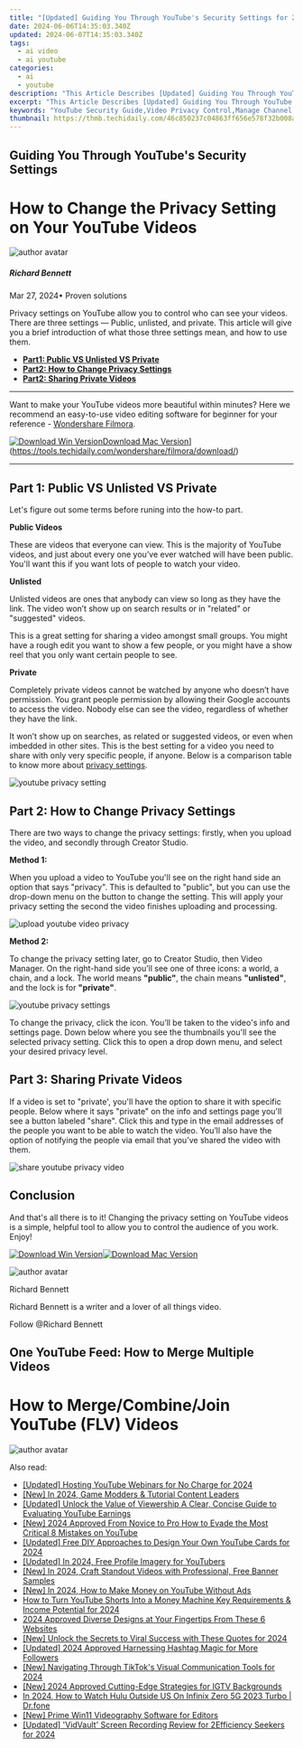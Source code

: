 ```yaml
---
title: "[Updated] Guiding You Through YouTube's Security Settings for 2024"
date: 2024-06-06T14:35:03.340Z
updated: 2024-06-07T14:35:03.340Z
tags:
  - ai video
  - ai youtube
categories:
  - ai
  - youtube
description: "This Article Describes [Updated] Guiding You Through YouTube's Security Settings for 2024"
excerpt: "This Article Describes [Updated] Guiding You Through YouTube's Security Settings for 2024"
keywords: "YouTube Security Guide,Video Privacy Control,Manage Channel Safety,Secure YouTube Access,Protecting Your Content,YouTube Account Safeguards,Stream Security Settings"
thumbnail: https://thmb.techidaily.com/46c850237c04863ff656e578f32b008a00b71b46385efb03b48baabde0ba89ee.jpg
---
```


## Guiding You Through YouTube's Security Settings

# How to Change the Privacy Setting on Your YouTube Videos

![author avatar](https://images.wondershare.com/filmora/article-images/richard-bennett.jpg)

##### Richard Bennett

 Mar 27, 2024• Proven solutions

 Privacy settings on YouTube allow you to control who can see your videos. There are three settings — Public, unlisted, and private. This article will give you a brief introduction of what those three settings mean, and how to use them.

* [**Part1: Public VS Unlisted VS Private**](#part1)
* [**Part2: How to Change Privacy Settings**](#part2)
* [**Part2: Sharing Private Videos**](#part3)

---

 Want to make your YouTube videos more beautiful within minutes? Here we recommend an easy-to-use video editing software for beginner for your reference - [Wondershare Filmora](https://tools.techidaily.com/wondershare/filmora/download/).

[![Download Win Version](https://images.wondershare.com/filmora/guide/download-btn-win.jpg)](https://tools.techidaily.com/wondershare/filmora/download/)[Download Mac Version](https://images.wondershare.com/filmora/guide/download-btn-mac.jpg)](https://tools.techidaily.com/wondershare/filmora/download/)

---

## Part 1: Public VS Unlisted VS Private

 Let's figure out some terms before runing into the how-to part.

 **Public Videos**

 These are videos that everyone can view. This is the majority of YouTube videos, and just about every one you’ve ever watched will have been public. You'll want this if you want lots of people to watch your video.

 **Unlisted**

 Unlisted videos are ones that anybody can view so long as they have the link. The video won’t show up on search results or in "related" or "suggested" videos.

 This is a great setting for sharing a video amongst small groups. You might have a rough edit you want to show a few people, or you might have a show reel that you only want certain people to see.

 **Private**

 Completely private videos cannot be watched by anyone who doesn’t have permission. You grant people permission by allowing their Google accounts to access the video. Nobody else can see the video, regardless of whether they have the link.

 It won’t show up on searches, as related or suggested videos, or even when imbedded in other sites. This is the best setting for a video you need to share with only very specific people, if anyone. Below is a comparison table to know more about [privacy settings](https://support.google.com/youtube/answer/157177?co=GENIE.Platform%3DDesktop&hl=en&oco=1).

![youtube privacy setting](https://images.wondershare.com/filmora/article-images/youtube-privacy-setting.JPG)

## Part 2: How to Change Privacy Settings

 There are two ways to change the privacy settings: firstly, when you upload the video, and secondly through Creator Studio.

**Method 1:**

 When you upload a video to YouTube you'll see on the right hand side an option that says "privacy". This is defaulted to "public", but you can use the drop-down menu on the button to change the setting. This will apply your privacy setting the second the video finishes uploading and processing.

![upload youtube video privacy](https://images.wondershare.com/filmora/article-images/upload-youtube-video-privacy.jpg)

**Method 2:**

 To change the privacy setting later, go to Creator Studio, then Video Manager. On the right-hand side you’ll see one of three icons: a world, a chain, and a lock. The world means **"public"**, the chain means **"unlisted"**, and the lock is for **"private"**.

![youtube privacy settings](https://images.wondershare.com/filmora/article-images/unlisted-video.JPG)

 To change the privacy, click the icon. You’ll be taken to the video's info and settings page. Down below where you see the thumbnails you'll see the selected privacy setting. Click this to open a drop down menu, and select your desired privacy level.

## Part 3: Sharing Private Videos

 If a video is set to "private', you'll have the option to share it with specific people. Below where it says "private" on the info and settings page you'll see a button labeled "share". Click this and type in the email addresses of the people you want to be able to watch the video. You’ll also have the option of notifying the people via email that you’ve shared the video with them.

![share youtube privacy video](https://images.wondershare.com/filmora/article-images/share-private-video.JPG)

## Conclusion

 And that's all there is to it! Changing the privacy setting on YouTube videos is a simple, helpful tool to allow you to control the audience of you work. Enjoy!

[![Download Win Version](https://images.wondershare.com/filmora/guide/download-btn-win.jpg)](https://tools.techidaily.com/wondershare/filmora/download/)[![Download Mac Version](https://images.wondershare.com/filmora/guide/download-btn-mac.jpg)](https://tools.techidaily.com/wondershare/filmora/download/)

![author avatar](https://images.wondershare.com/filmora/article-images/richard-bennett.jpg)

Richard Bennett

Richard Bennett is a writer and a lover of all things video.

Follow @Richard Bennett


<ins class="adsbygoogle"
     style="display:block"
     data-ad-format="autorelaxed"
     data-ad-client="ca-pub-7571918770474297"
     data-ad-slot="1223367746"></ins>

## One YouTube Feed: How to Merge Multiple Videos

# How to Merge/Combine/Join YouTube (FLV) Videos

![author avatar](https://images.wondershare.com/filmora/article-images/richard-bennett.jpg)

<span class="atpl-alsoreadstyle">Also read:</span>
<div><ul>
<li><a href="https://eaxpv-info.techidaily.com/updated-hosting-youtube-webinars-for-no-charge-for-2024/"><u>[Updated] Hosting YouTube Webinars for No Charge for 2024</u></a></li>
<li><a href="https://eaxpv-info.techidaily.com/new-in-2024-game-modders-and-tutorial-content-leaders/"><u>[New] In 2024, Game Modders & Tutorial Content Leaders</u></a></li>
<li><a href="https://eaxpv-info.techidaily.com/updated-unlock-the-value-of-viewership-a-clear-concise-guide-to-evaluating-youtube-earnings/"><u>[Updated] Unlock the Value of Viewership  A Clear, Concise Guide to Evaluating YouTube Earnings</u></a></li>
<li><a href="https://eaxpv-info.techidaily.com/new-2024-approved-from-novice-to-pro-how-to-evade-the-most-critical-8-mistakes-on-youtube/"><u>[New] 2024 Approved  From Novice to Pro  How to Evade the Most Critical 8 Mistakes on YouTube</u></a></li>
<li><a href="https://eaxpv-info.techidaily.com/updated-free-diy-approaches-to-design-your-own-youtube-cards-for-2024/"><u>[Updated] Free DIY Approaches to Design Your Own YouTube Cards for 2024</u></a></li>
<li><a href="https://eaxpv-info.techidaily.com/updated-in-2024-free-profile-imagery-for-youtubers/"><u>[Updated] In 2024, Free Profile Imagery for YouTubers</u></a></li>
<li><a href="https://eaxpv-info.techidaily.com/new-in-2024-craft-standout-videos-with-professional-free-banner-samples/"><u>[New] In 2024, Craft Standout Videos with Professional, Free Banner Samples</u></a></li>
<li><a href="https://eaxpv-info.techidaily.com/new-in-2024-how-to-make-money-on-youtube-without-ads/"><u>[New] In 2024, How to Make Money on YouTube Without Ads</u></a></li>
<li><a href="https://youtube-help.techidaily.com/how-to-turn-youtube-shorts-into-a-money-machine-key-requirements-and-income-potential-for-2024/"><u>How to Turn YouTube Shorts Into a Money Machine  Key Requirements & Income Potential for 2024</u></a></li>
<li><a href="https://youtube-clips.techidaily.com/2024-approved-diverse-designs-at-your-fingertips-from-these-6-websites/"><u>2024 Approved  Diverse Designs at Your Fingertips From These 6 Websites</u></a></li>
<li><a href="https://tiktok-video-recordings.techidaily.com/new-unlock-the-secrets-to-viral-success-with-these-quotes-for-2024/"><u>[New] Unlock the Secrets to Viral Success with These Quotes for 2024</u></a></li>
<li><a href="https://instagram-clips.techidaily.com/updated-2024-approved-harnessing-hashtag-magic-for-more-followers/"><u>[Updated] 2024 Approved  Harnessing Hashtag Magic for More Followers</u></a></li>
<li><a href="https://tiktok-videos.techidaily.com/new-navigating-through-tiktoks-visual-communication-tools-for-2024/"><u>[New] Navigating Through TikTok's Visual Communication Tools for 2024</u></a></li>
<li><a href="https://instagram-video-files.techidaily.com/new-2024-approved-cutting-edge-strategies-for-igtv-backgrounds/"><u>[New] 2024 Approved  Cutting-Edge Strategies for IGTV Backgrounds</u></a></li>
<li><a href="https://phone-solutions.techidaily.com/in-2024-how-to-watch-hulu-outside-us-on-infinix-zero-5g-2023-turbo-drfone-by-drfone-virtual-android/"><u>In 2024, How to Watch Hulu Outside US On Infinix Zero 5G 2023 Turbo | Dr.fone</u></a></li>
<li><a href="https://extra-support.techidaily.com/new-prime-win11-videography-software-for-editors/"><u>[New] Prime Win11 Videography Software for Editors</u></a></li>
<li><a href="https://visual-screen-recording.techidaily.com/updated-vidvault-screen-recording-review-for-2efficiency-seekers-for-2024/"><u>[Updated] 'VidVault'  Screen Recording Review for 2Efficiency Seekers for 2024</u></a></li>
</ul></div>
